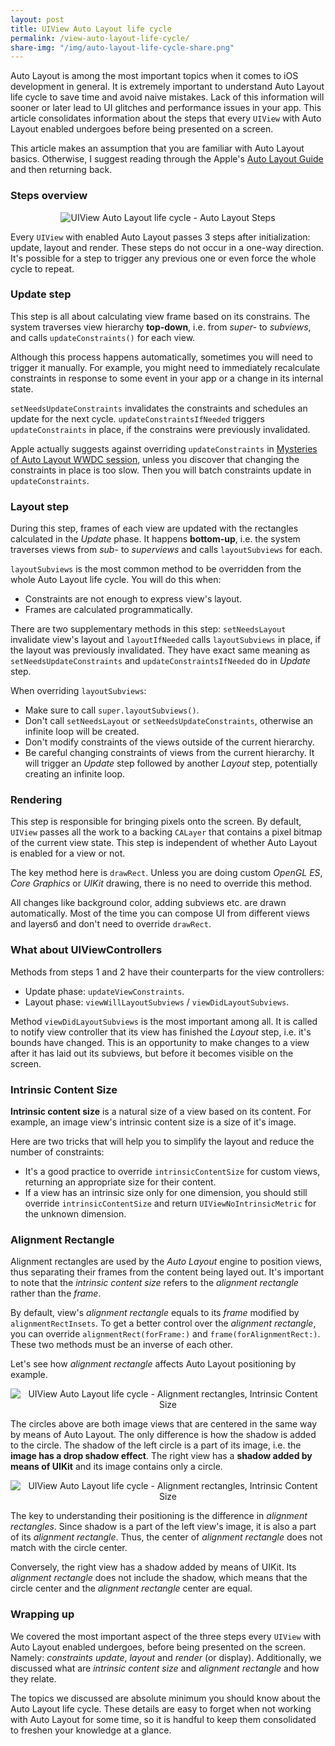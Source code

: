 ```yaml
---
layout: post
title: UIView Auto Layout life cycle
permalink: /view-auto-layout-life-cycle/
share-img: "/img/auto-layout-life-cycle-share.png"
---
```


Auto Layout is among the most important topics when it comes to iOS development in general. It is extremely important to understand Auto Layout life cycle to save time and avoid naive mistakes. Lack of this information will sooner or later lead to UI glitches and performance issues in your app. This article consolidates information about the steps that every `UIView` with Auto Layout enabled undergoes before being presented on a screen.

This article makes an assumption that you are familiar with Auto Layout basics. Otherwise, I suggest reading through the Apple's [Auto Layout Guide][autolayout-guide] and then returning back.

### Steps overview

<p align="center">
    <img src="{{ "/img/autolayout_1.svg" | absolute_url }}" alt="UIView Auto Layout life cycle - Auto Layout Steps"/>
</p>

Every `UIView` with enabled Auto Layout passes 3 steps after initialization: update, layout and render. These steps do not occur in a one-way direction. It's possible for a step to trigger any previous one or even force the whole cycle to repeat.

### Update step

This step is all about calculating view frame based on its constrains. The system traverses view hierarchy **top-down**, i.e. from *super-* to *subviews*, and calls `updateConstraints()` for each view.

Although this process happens automatically, sometimes you will need to trigger it manually. For example, you might need to immediately recalculate constraints in response to some event in your app or a change in its internal state.

`setNeedsUpdateConstraints` invalidates the constraints and schedules an update for the next cycle. `updateConstraintsIfNeeded` triggers `updateConstraints` in place, if the constrains were previously invalidated.

Apple actually suggests against overriding `updateConstraints` in [Mysteries of Auto Layout WWDC session](https://developer.apple.com/videos/wwdc/2015/?id=219), unless you discover that changing the constraints in place is too slow. Then you will batch constraints update in `updateConstraints`.

### Layout step

During this step, frames of each view are updated with the rectangles calculated in the *Update* phase. It happens **bottom-up**, i.e. the system traverses views from *sub-* to *superviews* and calls `layoutSubviews` for each.

`layoutSubviews` is the most common method to be overridden from the whole Auto Layout life cycle. You will do this when:
- Constraints are not enough to express view's layout.
- Frames are calculated programmatically.

There are two supplementary methods in this step: `setNeedsLayout` invalidate view's layout and `layoutIfNeeded` calls `layoutSubviews` in place, if the layout was previously invalidated. They have exact same meaning as `setNeedsUpdateConstraints` and `updateConstraintsIfNeeded` do in *Update* step.

When overriding `layoutSubviews`:
- Make sure to call `super.layoutSubviews()`.
- Don't call `setNeedsLayout` or `setNeedsUpdateConstraints`, otherwise an infinite loop will be created.
- Don't modify constraints of the views outside of the current hierarchy.
- Be careful changing constraints of views from the current hierarchy. It will trigger an *Update* step followed by another *Layout* step, potentially creating an infinite loop.

<p></p>

### Rendering

This step is responsible for bringing pixels onto the screen. By default, `UIView` passes all the work to a backing `CALayer` that contains a pixel bitmap of the current view state. This step is independent of whether Auto Layout is enabled for a view or not.

The key method here is `drawRect`. Unless you are doing custom *OpenGL ES*, *Core Graphics* or *UIKit* drawing, there is no need to override this method. 

All changes like background color, adding subviews etc. are drawn automatically. Most of the time you can compose UI from different views and layersб and don't need to override `drawRect`.

### What about UIViewControllers

Methods from steps 1 and 2 have their counterparts for the view controllers:
- Update phase: `updateViewConstraints`.
- Layout phase: `viewWillLayoutSubviews` / `viewDidLayoutSubviews`.

Method `viewDidLayoutSubviews` is the most important among all. It is called to notify view controller that its view has finished the *Layout* step, i.e. it's bounds have changed. This is an opportunity to make changes to a view after it has laid out its subviews, but before it becomes visible on the screen.

### Intrinsic Content Size

**Intrinsic content size** is a natural size of a view based on its content. For example, an image view's intrinsic content size is a size of it's image. 

Here are two tricks that will help you to simplify the layout and reduce the number of constraints:
- It's a good practice to override `intrinsicContentSize` for custom views, returning an appropriate size for their content.
- If a view has an intrinsic size only for one dimension, you should still override `intrinsicContentSize` and return `UIViewNoIntrinsicMetric` for the unknown dimension.

### Alignment Rectangle

Alignment rectangles are used by the *Auto Layout* engine to position views, thus separating their frames from the content being layed out. It's important to note that the *intrinsic content size* refers to the *alignment rectangle* rather than the *frame*.

By default, view's *alignment rectangle* equals to its *frame* modified by `alignmentRectInsets`. To get a better control over the *alignment rectangle*, you can override `alignmentRect(forFrame:)` and `frame(forAlignmentRect:)`. These two methods must be an inverse of each other.

Let's see how *alignment rectangle* affects Auto Layout positioning by example.

<p align="center">
    <img src="{{ "/img/alignment_rect_1.svg" | absolute_url }}" alt="UIView Auto Layout life cycle - Alignment rectangles, Intrinsic Content Size"/>
</p>

The circles above are both image views that are centered in the same way by means of Auto Layout. The only difference is how the shadow is added to the circle. The shadow of the left circle is a part of its image, i.e. the **image has a drop shadow effect**. The right view has a **shadow added by means of UIKit** and its image contains only a circle.

<p align="center">
    <img src="{{ "/img/alignment_rect_2.svg" | absolute_url }}" alt="UIView Auto Layout life cycle - Alignment rectangles, Intrinsic Content Size"/>
</p>

The key to understanding their positioning is the difference in *alignment rectangles*. Since shadow is a part of the left view's image, it is also a part of its *alignment rectangle*. Thus, the center of *alignment rectangle* does not match with the circle center.

Conversely, the right view has a shadow added by means of UIKit. Its *alignment rectangle* does not include the shadow, which means that the circle center and the *alignment rectangle* center are equal.

### Wrapping up

We covered the most important aspect of the three steps every `UIView` with Auto Layout enabled undergoes, before being presented on the screen. Namely: *constraints update*, *layout* and *render* (or display). Additionally, we discussed what are *intrinsic content size* and *alignment rectangle* and how they relate.

The topics we discussed are absolute minimum you should know about the Auto Layout life cycle. These details are easy to forget when not working with Auto Layout for some time, so it is handful to keep them consolidated to freshen your knowledge at a glance.

[autolayout-guide]: https://developer.apple.com/library/content/documentation/UserExperience/Conceptual/AutolayoutPG/